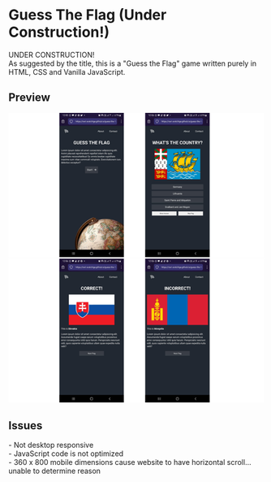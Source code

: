 # Guess The Flag (Under Construction!)
UNDER CONSTRUCTION!
<br>
As suggested by the title, this is a "Guess the Flag" game written purely in HTML, CSS and Vanilla JavaScript.
<h2>Preview</h2>
<img src="img/screenshot1-2.png" alt="Preview Image 1 and 2">
<br>
<img src="img/screenshot3-4.png" alt="Preview Image 3 and 4">
<h2>Issues</h2>
- Not desktop responsive
<br>
- JavaScript code is not optimized
<br>
- 360 x 800 mobile dimensions cause website to have horizontal scroll... unable to determine reason

